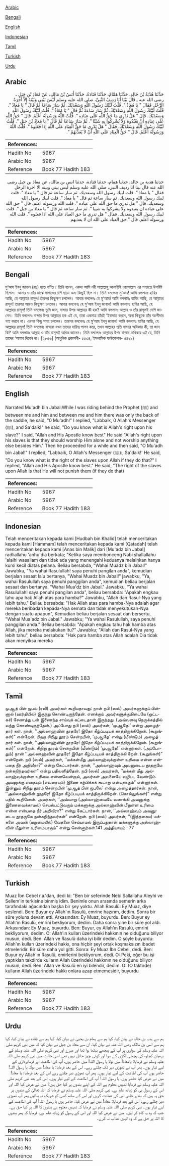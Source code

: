 [Arabic](#arabic)

[Bengali](#bengali)

[English](#english)

[Indonesian](#indonesian)

[Tamil](#tamil)

[Turkish](#turkish)

[Urdu](#urdu)

## Arabic


<div dir="rtl" lang="ar" style={{fontSize:'larger',backgroundColor:'#f8f9fa',padding:20}}>
حَدَّثَنَا هُدْبَةُ بْنُ خَالِدٍ، حَدَّثَنَا هَمَّامٌ، حَدَّثَنَا قَتَادَةُ، حَدَّثَنَا أَنَسُ بْنُ مَالِكٍ، عَنْ مُعَاذِ بْنِ جَبَلٍ ـ رضى الله عنه ـ قَالَ بَيْنَا أَنَا رَدِيفُ النَّبِيِّ، صلى الله عليه وسلم لَيْسَ بَيْنِي وَبَيْنَهُ إِلاَّ أَخِرَةُ الرَّحْلِ فَقَالَ ‏"‏ يَا مُعَاذُ ‏"‏‏.‏ قُلْتُ لَبَّيْكَ رَسُولَ اللَّهِ وَسَعْدَيْكَ‏.‏ ثُمَّ سَارَ سَاعَةً ثُمَّ قَالَ ‏"‏ يَا مُعَاذُ ‏"‏‏.‏ قُلْتُ لَبَّيْكَ رَسُولَ اللَّهِ وَسَعْدَيْكَ‏.‏ ثُمَّ سَارَ سَاعَةً ثُمَّ قَالَ ‏"‏ يَا مُعَاذُ ‏"‏‏.‏ قُلْتُ لَبَّيْكَ رَسُولَ اللَّهِ وَسَعْدَيْكَ‏.‏ قَالَ ‏"‏ هَلْ تَدْرِي مَا حَقُّ اللَّهِ عَلَى عِبَادِهِ ‏"‏‏.‏ قُلْتُ اللَّهُ وَرَسُولُهُ أَعْلَمُ‏.‏ قَالَ ‏"‏ حَقُّ اللَّهِ عَلَى عِبَادِهِ أَنْ يَعْبُدُوهُ وَلاَ يُشْرِكُوا بِهِ شَيْئًا ‏"‏‏.‏ ثُمَّ سَارَ سَاعَةً ثُمَّ قَالَ ‏"‏ يَا مُعَاذُ بْنَ جَبَلٍ ‏"‏‏.‏ قُلْتُ لَبَّيْكَ رَسُولَ اللَّهِ وَسَعْدَيْكَ‏.‏ فَقَالَ ‏"‏ هَلْ تَدْرِي مَا حَقُّ الْعِبَادِ عَلَى اللَّهِ إِذَا فَعَلُوهُ ‏"‏‏.‏ قُلْتُ اللَّهُ وَرَسُولُهُ أَعْلَمُ‏.‏ قَالَ ‏"‏ حَقُّ الْعِبَادِ عَلَى اللَّهِ أَنْ لاَ يُعَذِّبَهُمْ ‏"‏‏.‏
</div>
<div style={{backgroundColor:'#f8f9fa',padding:20, marginBottom: 10}}><table> <thead> <tr> <th>References:</th> <th></th> </tr> </thead> <tbody><tr><td>Hadith No</td><td>5967</td></tr><tr><td>Arabic No</td><td>5967</td></tr><tr><td>Reference</td><td>Book 77 Hadith 183</td></tr></tbody></table></div>


<div dir="rtl" lang="ar" style={{fontSize:'larger',backgroundColor:'#f8f9fa',padding:20}}>
حدثنا هدبة بن خالد، حدثنا همام، حدثنا قتادة، حدثنا انس بن مالك، عن معاذ بن جبل رضى الله عنه قال بينا انا رديف النبي، صلى الله عليه وسلم ليس بيني وبينه الا اخرة الرحل فقال " يا معاذ ". قلت لبيك رسول الله وسعديك. ثم سار ساعة ثم قال " يا معاذ ". قلت لبيك رسول الله وسعديك. ثم سار ساعة ثم قال " يا معاذ ". قلت لبيك رسول الله وسعديك. قال " هل تدري ما حق الله على عباده ". قلت الله ورسوله اعلم. قال " حق الله على عباده ان يعبدوه ولا يشركوا به شييا ". ثم سار ساعة ثم قال " يا معاذ بن جبل ". قلت لبيك رسول الله وسعديك. فقال " هل تدري ما حق العباد على الله اذا فعلوه ". قلت الله ورسوله اعلم. قال " حق العباد على الله ان لا يعذبهم
</div>
<div style={{backgroundColor:'#f8f9fa',padding:20, marginBottom: 10}}><table> <thead> <tr> <th>References:</th> <th></th> </tr> </thead> <tbody><tr><td>Hadith No</td><td>5967</td></tr><tr><td>Arabic No</td><td>5967</td></tr><tr><td>Reference</td><td>Book 77 Hadith 183</td></tr></tbody></table></div>

## Bengali


<div dir="ltr" lang="bn" style={{fontSize:'larger',backgroundColor:'#f8f9fa',padding:20}}>
মু‘আয ইবনু জাবাল (রাঃ) হতে বর্ণিত। তিনি বলেন, একদা আমি নবী সাল্লাল্লাহু আলাইহি ওয়াসাল্লাম এর পশ্চাতে উপবিষ্ট ছিলাম। আমার ও তাঁর মাঝে লাগামের রশি ছাড়া অন্য কিছুই ছিল না। তিনি বললেনঃ মু‘আয! আমি বললামঃ হাযির আছি, হে আল্লাহর রাসূল! তারপর কিছুক্ষণ চললেন। আবার বললেনঃ হে মু‘আয! আমি বললামঃ হাযির আছি, হে আল্লাহর রাসূল! তারপর আরও কিছুক্ষণ চললেন। আবার বললেনঃ হে মু‘আয ইবনু জাবাল! আমি বললামঃ হাযির আছি, হে আল্লাহর রাসূল! তিনি বললেনঃ তুমি জান, বান্দার উপর আল্লাহর কী হক? আমি বললামঃ আল্লাহ ও তাঁর রাসূলই বেশি জানেন। তিনি বললেনঃ বান্দার উপর আল্লাহর হক এই যে, তারা একমাত্র তাঁরই ‘ইবাদাত করবে, অন্য কিছুকে তাঁর অংশীদার গণ্য করবে না। এরপর কিছু সময় চললেন। তারপর বললেনঃ হে মু‘আয ইবনু জাবাল! আমি বললামঃ হাযির আছি, হে আল্লাহর রাসূল! তিনি বললেনঃ বান্দারা যখন তাদের দায়িত্ব পালন করে, তখন আল্লাহর প্রতি বান্দার অধিকার কী, তা জান কি? আমি বললামঃ আল্লাহ ও তাঁর রাসূলই অধিক জানেন। তিনি বললেনঃ আল্লাহর উপর বান্দার অধিকার এই যে, তিনি তাদের ‘আযাব দিবেন না। [২৮৫৬] (আধুনিক প্রকাশনী- ৫৫৩৪, ইসলামিক ফাউন্ডেশন- ৫৪২৯)
</div>
<div style={{backgroundColor:'#f8f9fa',padding:20, marginBottom: 10}}><table> <thead> <tr> <th>References:</th> <th></th> </tr> </thead> <tbody><tr><td>Hadith No</td><td>5967</td></tr><tr><td>Arabic No</td><td>5967</td></tr><tr><td>Reference</td><td>Book 77 Hadith 183</td></tr></tbody></table></div>

## English


<div dir="ltr" lang="en" style={{fontSize:'larger',backgroundColor:'#f8f9fa',padding:20}}>
Narrated Mu'adh bin Jabal:While I was riding behind the Prophet (ﷺ) and between me and him and between me and him there was only the back of the saddle, he said, "0 Mu'adh!" I replied, "Labbaik, 0 Allah's Messenger (ﷺ), and Sa'daik!" he said, "Do you know what is Allah's right upon his slave?" I said, "Allah and His Apostle know best" He said "Allah's right upon his slaves is that they should worship Him alone and not worship anything else besides Him." Then he proceeded for a while and then said, "O Mu'adh bin Jabal!" I replied, "Labbaik, O Allah's Messenger (ﷺ):, Sa'daik!' He said, "Do you know what is the right of the slaves upon Allah if they do that?" I replied, "Allah and His Apostle know best." He said, "The right of the slaves upon Allah is that He will not punish them (if they do that)
</div>
<div style={{backgroundColor:'#f8f9fa',padding:20, marginBottom: 10}}><table> <thead> <tr> <th>References:</th> <th></th> </tr> </thead> <tbody><tr><td>Hadith No</td><td>5967</td></tr><tr><td>Arabic No</td><td>5967</td></tr><tr><td>Reference</td><td>Book 77 Hadith 183</td></tr></tbody></table></div>

## Indonesian


<div dir="ltr" lang="id" style={{fontSize:'larger',backgroundColor:'#f8f9fa',padding:20}}>
Telah menceritakan kepada kami [Hudbah bin Khalid] telah menceritakan kepada kami [Hammam] telah menceritakan kepada kami [Qatadah] telah menceritakan kepada kami [Anas bin Malik] dari [Mu'adz bin Jabal] radliallahu 'anhu dia berkata; "Ketika saya membonceng Nabi shallallahu 'alaihi wasallam dan tidak ada yang menengahi keduanya melainkan hanya kursi kecil diatas pelana. Beliau bersabda, "Wahai Muadz bin Jabal!" Jawabku, "Ya wahai Rasulullah! saya penuhi pangilan anda", kemudian berjalan sesaat lalu bertanya, "Wahai Muadz bin Jabal!" jawabku, "Ya, wahai Rasulullah saya penuhi panggilan anda", kemudian beliau berjalan sesaat dan bertanya, "Wahai Mua'dz bin Jabal." Jawabku, "Ya wahai Rasulullah! saya penuhi pangilan anda", beliau bersabda: "Apakah engkau tahu apa hak Allah atas para hamba?" Jawabku, "Allah dan Rasul-Nya yang lebih tahu." Beliau bersabda: "Hak Allah atas para hamba-Nya adalah agar mereka beribadah kepada-Nya semata dan tidak menyekutukan-Nya dengan suatu apapun", Kemudian beliau berjalan sesaat dan bersertu, "Wahai Mua'adz bin Jabal." Jawabku; "Ya wahai Rasulullah, saya penuhi panggilan anda." Beliau bersabda: "Apakah engkau tahu hak hamba atas Allah, jika mereka melakukan itu?" Jawabku; "Allah dan Rasul-Nya yang lebih tahu", beliau bersabda: "Hak para hamba atas Allah adalah Dia tidak akan menyiksa mereka
</div>
<div style={{backgroundColor:'#f8f9fa',padding:20, marginBottom: 10}}><table> <thead> <tr> <th>References:</th> <th></th> </tr> </thead> <tbody><tr><td>Hadith No</td><td>5967</td></tr><tr><td>Arabic No</td><td>5967</td></tr><tr><td>Reference</td><td>Book 77 Hadith 183</td></tr></tbody></table></div>

## Tamil


<div dir="ltr" lang="ta" style={{fontSize:'larger',backgroundColor:'#f8f9fa',padding:20}}>
முஆத் பின் ஜபல் (ரலி) அவர்கள் கூறியதாவது: நான் நபி (ஸல்) அவர்களுக்குப் பின்னால் (ஊர்தியில்) இருந்து கொண்டிருந்தேன். எனக்கும் அவர்களுக்குமிடையே (ஒட்டகச்) சேணத்து டன் இணைந்த சாய்வுக் கட்டைதான் இருந்தது. (அவ்வளவு நெருக்கத்தில் வந்து கொண்டிருந்தேன்.) அப்போது நபி (ஸல்) அவர்கள், ‘முஆதே!’ என்று அழைத்தார் கள். நான், ‘‘அல்லாஹ்வின் தூதரே! இதோ கீழ்ப்படியக் காத்திருக்கிறேன். (கூறுங்கள்)” என்றேன். பிறகு சிறிது தூரம் சென்றபின், ‘முஆதே’ என்று (மீண்டும்) அழைத்தார் கள். நான், ‘‘அல்லாஹ்வின் தூதரே! இதோ கீழ்ப்படியக் காத்திருக்கிறேன். (கூறுங்கள்)” என்றேன். சிறிது தூரம் சென்றபின் (மீண்டும்) ‘முஆதே!’ என்றார்கள். (அப்போதும்) நான் ‘‘அல்லாஹ்வின் தூதரே! இதோ கீழ்ப்படியக் காத்திருக்கி றேன். (கூறுங்கள்)” என்றேன். நபி (ஸல்) அவர்கள், ‘‘மக்கள்மீது அல்லாஹ்வுக்குள்ள உரிமை என்ன என்பதை நீர் அறிவீரா?” என்று கேட்டார்கள். நான், ‘‘அல்லாஹ்வும் அவனுடைய தூதருமே நன்கறிந்தவர்கள்” என்று பதிலளித்தேன். நபி (ஸல்) அவர்கள், ‘‘மக்கள் மீது அல்லாஹ்வுக்குள்ள உரிமை என்னவென்றால், அவர்கள் அவனையே வழிபட வேண்டும். அவனுக்கு எதையும் (எவரையும்) இணை கற்பிக்கக் கூடாது என்பதாகும்” என்றார்கள். இன்னும் சிறிது தூரம் சென்றபின் ‘முஆத் பின் ஜபலே’ என்று அழைத்தார்கள். நான், ‘‘அல்லாஹ்வின் தூதரே! இதோ கீழ்ப்படியக் காத்திருக்கிறேன். (சொல்லுங்கள்)” என்று பதில் கூறினேன். அவர்கள், ‘‘அவ்வாறு (அல்லாஹ்வையே வணங்கி அவனுக்கு இணைவைக்காமல்) செயல்பட்டுவரும் மக்களுக்கு அல்லாஹ்வின் மீதுள்ள உரிமை என்ன என்பதை நீர் அறிவீரா?” என்று கேட்டார்கள். நான், ‘‘அல்லாஹ்வும் அவனுடைய தூதருமே நன்கறிந்தவர்கள்” என்றேன். நபி (ஸல்) அவர்கள், ‘‘(இத்தகைய) மக்களை அவன் (மறுமையில்) வேதனை செய்யாமல் இருப்பதுதான் மக்களுக்கு அல்லாஹ்வின் மீதுள்ள உரிமையாகும்” என்று சென்னார்கள்.141 அத்தியாயம் : 77
</div>
<div style={{backgroundColor:'#f8f9fa',padding:20, marginBottom: 10}}><table> <thead> <tr> <th>References:</th> <th></th> </tr> </thead> <tbody><tr><td>Hadith No</td><td>5967</td></tr><tr><td>Arabic No</td><td>5967</td></tr><tr><td>Reference</td><td>Book 77 Hadith 183</td></tr></tbody></table></div>

## Turkish


<div dir="ltr" lang="tr" style={{fontSize:'larger',backgroundColor:'#f8f9fa',padding:20}}>
Muaz İbn Cebel r.a.'dan, dedi ki: "Ben bir seferinde Nebi Sallallahu Aleyhi ve Sellem'in terkisine binmiş idim. Benimle onun arasında semerin arka tarafındaki ağacından başka bir şey yoktu. Allah Rasulü: Ey Muaz, diye seslendi. Ben: Buyur ey Allah'ın Rasulü, emrine hazırım, dedim. Sonra bir süre yoluna devam etti. Arkasından: Ey Muaz, buyurdu. Ben: Buyur ey Allah'ın Rasulü, emrini bekliyorum, dedim. Daha sonra yine bir süre yol aldı. Arkasından: Ey Muaz, buyurdu. Ben: Buyur, ey Allah'ın Rasulü, emrini bekliyorum, dedim. O: Allah'ın kulları üzerindeki hakkının ne olduğunu biliyor musun, dedi. Ben: Allah ve Rasulü daha iyi bilir dedim. O şöyle buyurdu: Allah'ın kulları üzerindeki hakkı, ona hiçbir şeyi ortak koşmaksızın ibadet etmeleridir. Bir süre daha yol gitti. Sonra: Ey Muaz İbn Cebel, dedi. Ben: Buyur ey AIlah'ın Rasulü, emirlerini bekliyorum, dedi. O: Peki, eğer bu işi yaptıkları takdirde kulların Allah üzerindeki hakkının ne olduğunu biliyor musun, dedi. Ben: Allah ve Rasulü en iyi bilendir, dedim. O: (O taktirde) kulların Allah üzerindeki hakkı onlara azap etmemesidir, buyurdu
</div>
<div style={{backgroundColor:'#f8f9fa',padding:20, marginBottom: 10}}><table> <thead> <tr> <th>References:</th> <th></th> </tr> </thead> <tbody><tr><td>Hadith No</td><td>5967</td></tr><tr><td>Arabic No</td><td>5967</td></tr><tr><td>Reference</td><td>Book 77 Hadith 183</td></tr></tbody></table></div>

## Urdu


<div dir="rtl" lang="ur" style={{fontSize:'larger',backgroundColor:'#f8f9fa',padding:20}}>
ہم سے ہدبہ بن خالد نے بیان کیا، کہا ہم سے ہمام بن یحییٰ نے بیان کیا، کہا ہم سے قتادہ نے بیان کیا، کہا ہم سے انس بن مالک رضی اللہ عنہ نے بیان کیا، ان سے معاذ بن جبل نے بیان کیا کہ میں نبی کریم صلی اللہ علیہ وسلم کی سواری پر آپ کے پیچھے بیٹھا ہوا تھا اور میرے اور نبی کریم صلی اللہ علیہ وسلم کے درمیان کجاوہ کی پچھلی لکڑی کے سوا اور کوئی چیز حائل نہیں تھی اسی حالت میں نبی کریم صلی اللہ علیہ وسلم نے فرمایا: یامعاذ! میں بولا یا رسول اللہ! میں حاضر ہوں، آپ کی اطاعت اور فرمابرداری کے لیے تیار ہوں۔ پھر آپ نے تھوڑی دیر تک چلتے رہے۔ اس کے بعد فرمایا: یا معاذ! میں بولا، یا رسول اللہ! حاضر ہوں آپ کی اطاعت کے لیے تیار ہوں۔ پھر آپ تھوڑی دیر چلتے رہے اس کے بعد فرمایا: یا معاذ! میں نے عرض کیا حاضر ہوں، یا رسول اللہ! آپ کی اطاعت کے لیے تیار ہوں۔ اس کے بعد نبی کریم صلی اللہ علیہ وسلم نے فرمایا تمہیں معلوم ہے اللہ کے اپنے بندوں پر کیا حق ہیں؟ میں نے عرض کیا اللہ اور اس کے رسول ہی کو زیادہ علم ہے۔ نبی کریم صلی اللہ علیہ وسلم نے فرمایا کہ اللہ تعالیٰ کے بندوں پر حق یہ ہیں کہ بندے خاص اس کی عبادت کریں اور اس کے ساتھ کسی کو شریک نہ بنائیں پھر آپ تھوڑی دیر چلتے رہے۔ اس کے بعد فرمایا: معاذ! میں نے عرض کیا، حاضر ہوں یا رسول اللہ! آپ کی اطاعت کے لیے تیار ہوں۔ نبی کریم صلی اللہ علیہ وسلم نے فرمایا کہ تمہیں معلوم ہے بندوں کا اللہ پر کیا حق ہے۔ جب کہ وہ یہ کام کر لیں۔ میں نے عرض کیا اللہ اور اس کے رسول کو زیادہ علم ہے۔ فرمایا کہ پھر بندوں کا اللہ پر حق ہے کہ وہ انہیں عذاب نہ کرے۔
</div>
<div style={{backgroundColor:'#f8f9fa',padding:20, marginBottom: 10}}><table> <thead> <tr> <th>References:</th> <th></th> </tr> </thead> <tbody><tr><td>Hadith No</td><td>5967</td></tr><tr><td>Arabic No</td><td>5967</td></tr><tr><td>Reference</td><td>Book 77 Hadith 183</td></tr></tbody></table></div>